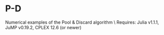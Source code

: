 # P-D
Numerical examples of the Pool &amp; Discard algorithm \\
Requires: Julia v1.1.1, JuMP v0.19.2, CPLEX 12.6 (or newer)
